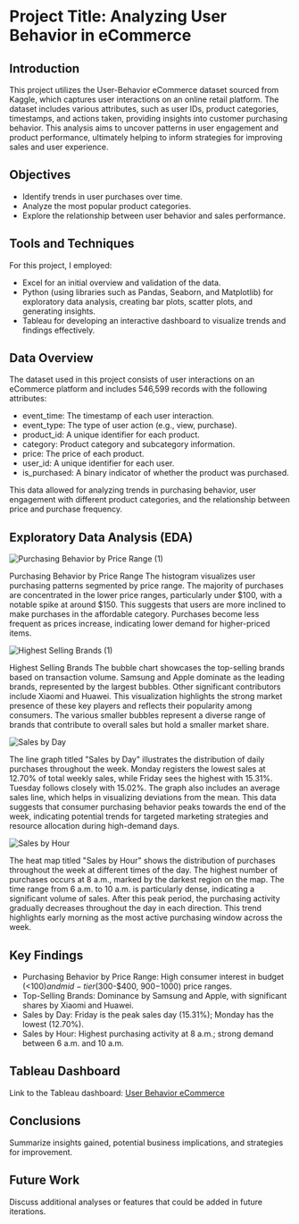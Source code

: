 # Project Title: Analyzing User Behavior in eCommerce

## Introduction
This project utilizes the User-Behavior eCommerce dataset sourced from Kaggle, which captures user interactions on an online retail platform. The dataset includes various attributes, such as user IDs, product categories, timestamps, and actions taken, providing insights into customer purchasing behavior. This analysis aims to uncover patterns in user engagement and product performance, ultimately helping to inform strategies for improving sales and user experience.


## Objectives
- Identify trends in user purchases over time.
- Analyze the most popular product categories.
- Explore the relationship between user behavior and sales performance.


## Tools and Techniques
For this project, I employed:

- Excel for an initial overview and validation of the data.
- Python (using libraries such as Pandas, Seaborn, and Matplotlib) for exploratory data analysis, creating bar plots, scatter plots, and generating insights.
- Tableau for developing an interactive dashboard to visualize trends and findings effectively.


## Data Overview
The dataset used in this project consists of user interactions on an eCommerce platform and includes 546,599 records with the following attributes:

- event_time: The timestamp of each user interaction.
- event_type: The type of user action (e.g., view, purchase).
- product_id: A unique identifier for each product.
- category: Product category and subcategory information.
- price: The price of each product.
- user_id: A unique identifier for each user.
- is_purchased: A binary indicator of whether the product was purchased.

This data allowed for analyzing trends in purchasing behavior, user engagement with different product categories, and the relationship between price and purchase frequency.


## Exploratory Data Analysis (EDA)

![Purchasing Behavior by Price Range (1)](https://github.com/user-attachments/assets/a5646087-3812-4861-9484-be3a7773da4f)

Purchasing Behavior by Price Range The histogram visualizes user purchasing patterns segmented by price range. The majority of purchases are concentrated in the lower price ranges, particularly under $100, with a notable spike at around $150. This suggests that users are more inclined to make purchases in the affordable category. Purchases become less frequent as prices increase, indicating lower demand for higher-priced items.


![Highest Selling Brands (1)](https://github.com/user-attachments/assets/bd5a15b2-26a2-4592-9ce4-c0b074f62640)

Highest Selling Brands The bubble chart showcases the top-selling brands based on transaction volume. Samsung and Apple dominate as the leading brands, represented by the largest bubbles. Other significant contributors include Xiaomi and Huawei. This visualization highlights the strong market presence of these key players and reflects their popularity among consumers. The various smaller bubbles represent a diverse range of brands that contribute to overall sales but hold a smaller market share.

![Sales by Day](https://github.com/user-attachments/assets/96a5b9dd-1929-45a0-bad1-2bc3a4eadb88)

The line graph titled "Sales by Day" illustrates the distribution of daily purchases throughout the week. Monday registers the lowest sales at 12.70% of total weekly sales, while Friday sees the highest with 15.31%. Tuesday follows closely with 15.02%. The graph also includes an average sales line, which helps in visualizing deviations from the mean. This data suggests that consumer purchasing behavior peaks towards the end of the week, indicating potential trends for targeted marketing strategies and resource allocation during high-demand days.

![Sales by Hour](https://github.com/user-attachments/assets/f802f4bd-fcbb-4057-952f-e23e079ac8f9)

The heat map titled "Sales by Hour" shows the distribution of purchases throughout the week at different times of the day. The highest number of purchases occurs at 8 a.m., marked by the darkest region on the map. The time range from 6 a.m. to 10 a.m. is particularly dense, indicating a significant volume of sales. After this peak period, the purchasing activity gradually decreases throughout the day in each direction. This trend highlights early morning as the most active purchasing window across the week.

## Key Findings
- Purchasing Behavior by Price Range: High consumer interest in budget (<$100) and mid-tier ($300-$400, $900-$1000) price ranges.
- Top-Selling Brands: Dominance by Samsung and Apple, with significant shares by Xiaomi and Huawei.
- Sales by Day: Friday is the peak sales day (15.31%); Monday has the lowest (12.70%).
- Sales by Hour: Highest purchasing activity at 8 a.m.; strong demand between 6 a.m. and 10 a.m.



## Tableau Dashboard
Link to the Tableau dashboard: [User Behavior eCommerce](https://public.tableau.com/app/profile/tyler.ross7761/viz/User-BehavioreCommerce/Dashboard1#1)


## Conclusions
Summarize insights gained, potential business implications, and strategies for improvement.


## Future Work
Discuss additional analyses or features that could be added in future iterations.
